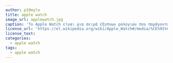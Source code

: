 ```yaml
---
author: p19mylo
title: apple watch
image_url: applewatch.jpg
caption: 'Το Apple Watch είναι μια σειρά έξυπνων ρολογιών που παράγονται από την Apple Inc. Έχουν δυνατότητες παρακολούθησης υγείας, μέτρησης καρδιακών παλμών, κλήσης και άλλα.Το Apple Watch λειτουργεί κυρίως σε συνδυασμό με το iPhone του χρήστη για λειτουργίες όπως η διαμόρφωση του ρολογιού και ο συγχρονισμός δεδομένων με εφαρμογές iPhone, αλλά μπορεί να συνδεθεί και ξεχωριστά σε ένα δίκτυο Wi-Fi για ορισμένους σκοπούς.'
license_url: 'https://el.wikipedia.org/wiki/Apple_Watch#/media/%CE%91%CF%81%CF%87%CE%B5%CE%AF%CE%BF:Apple_Watch_Series_6.jpg'
license_text: 
categories:
  - apple watch
tags:
  - apple watch
---
```


